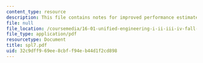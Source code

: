 ```yaml
---
content_type: resource
description: This file contains notes for improved performance estimates for optimization.
file: null
file_location: /coursemedia/16-01-unified-engineering-i-ii-iii-iv-fall-2005-spring-2006/32c9dff969ee8cbff94eb44d1f2cd898_spl7.pdf
file_type: application/pdf
resourcetype: Document
title: spl7.pdf
uid: 32c9dff9-69ee-8cbf-f94e-b44d1f2cd898
---
```

